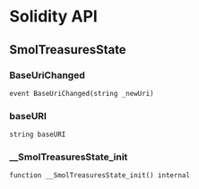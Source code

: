 # Solidity API

## SmolTreasuresState

### BaseUriChanged

```solidity
event BaseUriChanged(string _newUri)
```

### baseURI

```solidity
string baseURI
```

### __SmolTreasuresState_init

```solidity
function __SmolTreasuresState_init() internal
```

